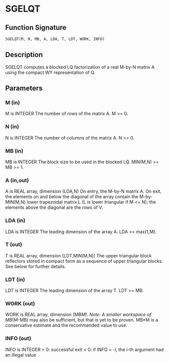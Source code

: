 # SGELQT

## Function Signature

```fortran
SGELQT(M, N, MB, A, LDA, T, LDT, WORK, INFO)
```

## Description


 SGELQT computes a blocked LQ factorization of a real M-by-N matrix A
 using the compact WY representation of Q.

## Parameters

### M (in)

M is INTEGER The number of rows of the matrix A. M >= 0.

### N (in)

N is INTEGER The number of columns of the matrix A. N >= 0.

### MB (in)

MB is INTEGER The block size to be used in the blocked LQ. MIN(M,N) >= MB >= 1.

### A (in,out)

A is REAL array, dimension (LDA,N) On entry, the M-by-N matrix A. On exit, the elements on and below the diagonal of the array contain the M-by-MIN(M,N) lower trapezoidal matrix L (L is lower triangular if M <= N); the elements above the diagonal are the rows of V.

### LDA (in)

LDA is INTEGER The leading dimension of the array A. LDA >= max(1,M).

### T (out)

T is REAL array, dimension (LDT,MIN(M,N)) The upper triangular block reflectors stored in compact form as a sequence of upper triangular blocks. See below for further details.

### LDT (in)

LDT is INTEGER The leading dimension of the array T. LDT >= MB.

### WORK (out)

WORK is REAL array, dimension (MB*M). Note: A smaller workspace of MB*(M-MB) may also be sufficient, but that is yet to be proven. MB*M is a conservative estimate and the recommended value to use.

### INFO (out)

INFO is INTEGER = 0: successful exit < 0: if INFO = -i, the i-th argument had an illegal value

